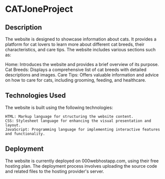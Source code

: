 # CATJoneProject


## Description
The website is designed to showcase information about cats. It provides a platform for cat lovers to learn more about different cat breeds, their characteristics, and care tips. The website includes various sections such as:

Home: Introduces the website and provides a brief overview of its purpose.
Cat Breeds: Displays a comprehensive list of cat breeds with detailed descriptions and images.
Care Tips: Offers valuable information and advice on how to care for cats, including grooming, feeding, and healthcare.

## Technologies Used
The website is built using the following technologies:

```
HTML: Markup language for structuring the website content.
CSS: Stylesheet language for enhancing the visual presentation and layout.
JavaScript: Programming language for implementing interactive features and functionality.
```

## Deployment
The website is currently deployed on 000webhostapp.com, using their free hosting plan. The deployment process involves uploading the source code and related files to the hosting provider's server.

